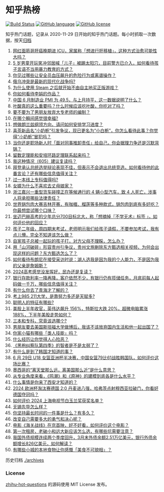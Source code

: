 # 知乎热榜
[![Build Status](https://github.com/ToWeLong/zhihu-hot-questions/workflows/CI/badge.svg)](https://github.com/ToWeLong/zhihu-hot-questions/actions)
[![GitHub language](https://img.shields.io/badge/language-golang-orange.svg)](https://golang.org/)
[![GitHub license](https://img.shields.io/github/license/ToWeLong/zhihu-hot-questions)](https://github.com/ToWeLong/zhihu-hot-questions/blob/main/LICENSE)

知乎热门话题，记录从 2020-11-29 日开始的知乎热门话题。每小时抓取一次数据，按天[归档](./archives)

<!-- BEGIN -->

1. [网红面筋哥肝癌晚期进 ICU，家属称「想进行肝移植」，这种方式治愈可能性大吗？](https://www.zhihu.com/question/660285164)
1. [5 岁男童开玩笑冲邻居喊「儿子」被踢太阳穴，目前警方已介入，如何看待孩子言语不当用暴力教育的方式？](https://www.zhihu.com/question/660258095)
1. [你见过哪些让安全员血压飙升的危险行为或离谱操作？](https://www.zhihu.com/question/660119449)
1. [俄乌冲突是最新的现代化战争吗?](https://www.zhihu.com/question/659773303)
1. [为什么使用 Steam 之后就开始不由自主地买正版游戏？](https://www.zhihu.com/question/40689356)
1. [你如何看待李娟的作品？](https://www.zhihu.com/question/329042423)
1. [中国 6 月制造业 PMI 为 49.5，与上月持平，这一数据说明了什么？](https://www.zhihu.com/question/660337330)
1. [叶酸真的这么重要吗？什么时候应该吃叶酸，你吃对了吗？](https://www.zhihu.com/question/660341451)
1. [要不要为了男朋友放弃大专老师的编制？](https://www.zhihu.com/question/658163923)
1. [在哪个瞬间感觉很幸福?](https://www.zhihu.com/question/660121511)
1. [想做朗兰兹纲领方向，请问如何安排学习进度？](https://www.zhihu.com/question/527494251)
1. [喜茶新品名“小奶栀”引发争议，现已更名为“小白栀”，你怎么看待此事？你觉得“小奶栀”冒犯吗？](https://www.zhihu.com/question/660168200)
1. [当你还是职场新人时「面对同事推卸责任」给自己，你会据理力争还是沉默背锅？](https://www.zhihu.com/question/660062743)
1. [留数定理能和安培环路定理联系起来吗？](https://www.zhihu.com/question/593230446)
1. [我这种情况（605）建议复读吗？](https://www.zhihu.com/question/659788086)
1. [拜登承认总统选举辩论表现不佳，但表示不会退出总统竞选，如何看待他的此番言论？还有哪些信息值得关注？](https://www.zhihu.com/question/660259081)
1. [过一本线上专科值得吗?](https://www.zhihu.com/question/660205069)
1. [女婿为什么不喜欢去丈母娘家？](https://www.zhihu.com/question/660238154)
1. [浙江嘉兴一重型货车碰撞正在等候通行的 4 辆小型汽车，致 4 人死亡，涉事人将承担哪些法律责任？](https://www.zhihu.com/question/660270194)
1. [世界锅包肉大赛吉林开赛，有咖喱、榴莲等多种款式，锅包肉到底有多好吃？你最想尝试哪个口味？](https://www.zhihu.com/question/660294008)
1. [坐迈巴赫高考的少年总分700目标北大，称「想摘掉『不学无术』标签 」，如何评价他的回应？](https://www.zhihu.com/question/659949475)
1. [孩子二年级，周四期末考试，老师明示我们给孩子请假，不要参加考试，我有点儿懵，完全不知道该怎么做？](https://www.zhihu.com/question/659863322)
1. [自家孩子总被一起玩的孩子打，对方父母不理睬，怎么办？](https://www.zhihu.com/question/659966259)
1. [用「山河破碎」形容贵州引争议‍，贵州文旅删除东方甄选相关视频，为何会出现这样的问题？东方甄选怎么了？](https://www.zhihu.com/question/660244409)
1. [如何看待布朗尼在接受采访时说：湖人选我是因为我的个人能力，不是因为我的父亲是詹姆斯？](https://www.zhihu.com/question/660254383)
1. [2024高考感觉没发挥好，民办还是复读？](https://www.zhihu.com/question/660020290)
1. [银行存款利率一降再降，客户依然不少，有银行仍有揽储任务，月底前每人起码做一千万，哪些信息值得关注？](https://www.zhihu.com/question/660247009)
1. [有什么你去了青海才了解的？](https://www.zhihu.com/question/604122084)
1. [考上985  211大学，是靠努力多还是天赋多?](https://www.zhihu.com/question/659857951)
1. [聪明人的特征有哪些?](https://www.zhihu.com/question/657121618)
1. [美股上半年收官，英伟达飙升 156%，特斯拉大跌 20%，超微电脑累涨 188%，下半年美股走势如何？](https://www.zhihu.com/question/660271189)
1. [三本和专科，究竟该选哪个?](https://www.zhihu.com/question/660017663)
1. [男朋友要去美国斯坦福大学做博后，我该不该放弃国内生活和他一起出国了？](https://www.zhihu.com/question/659738892)
1. [你家小猫有哪些「类人技能」吗？](https://www.zhihu.com/question/657777069)
1. [什么经历让你觉得人心险恶？](https://www.zhihu.com/question/37734186)
1. [《黑袍纠察队第四季》的智者是不是太弱了？](https://www.zhihu.com/question/659633335)
1. [有什么是到了韩国才知道的事？](https://www.zhihu.com/question/329224644)
1. [6 月 29日 U18 女篮亚洲杯半决赛，中国女篮79比61战胜韩国队，如何评价这场比赛？](https://www.zhihu.com/question/660296712)
1. [墨西哥的“离天堂那么远，离美国那么近”是什么意思？](https://www.zhihu.com/question/271368444)
1. [从专业角度来看，《鸣潮》和《原神》的建模到底各是什么水平？](https://www.zhihu.com/question/658192594)
1. [什么事情是你来了西安才知道的？](https://www.zhihu.com/question/289628382)
1. [2024 欧洲杯淘汰赛德国 2:0 丹麦进八强，哈弗茨点射穆西亚拉破门，你看好德国夺冠吗？](https://www.zhihu.com/question/660056568)
1. [如何评价 2024 上海电视节白玉兰奖获奖名单？](https://www.zhihu.com/question/660018777)
1. [无锡先导怎么样？](https://www.zhihu.com/question/428466299)
1. [你坚持最长时间的一件事是什么？有多久？](https://www.zhihu.com/question/659900501)
1. [改变自己需要多大的勇气和决心呢？](https://www.zhihu.com/question/660121355)
1. [电影《海关战线》在京首映，好不好看，如何评价这个电影？](https://www.zhihu.com/question/660110065)
1. [第一次租房，老破小和远大新应该怎么选，有哪些坑需要注意？](https://www.zhihu.com/question/658747694)
1. [我国外债规模连续两个季度回升，3月末外债余额2.51万亿美元，银行外债余额增长826亿美元，如何解读？](https://www.zhihu.com/question/660212314)
1. [有哪些小城的本地食物让你感慨「美食不可貌相」？](https://www.zhihu.com/question/659402921)

<!-- END -->

历史归档 [./archives](./archives)


### License
[zhihu-hot-questions](https://github.com/towelong/zhihu-hot-questions) 的源码使用 MIT License 发布。